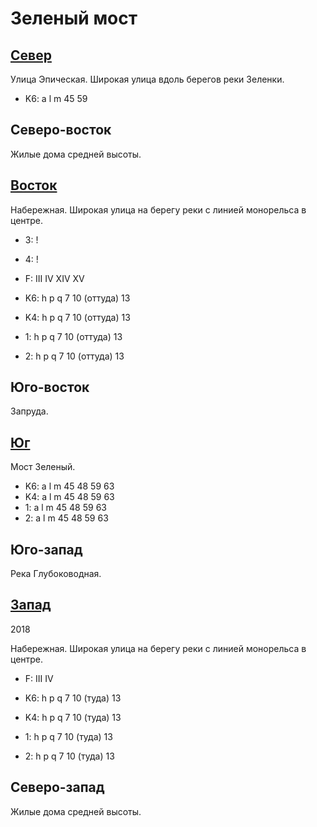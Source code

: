 # Зеленый мост

## [Север](./480090.md)

Улица Эпическая.
Широкая улица вдоль берегов реки Зеленки.

* K6:   a   l   m
        45  59

## Северо-восток

Жилые дома средней высоты.

## [Восток](./10500125.md)

Набережная.
Широкая улица на берегу реки с линией монорельса в центре.

* 3:    !
* 4:    !
* F:    III IV  XIV XV

* K6:   h   p   q
        7   10 (оттуда) 13
* K4:   h   p   q
        7   10 (оттуда) 13
* 1:    h   p   q
        7   10 (оттуда) 13
* 2:    h   p   q
        7   10 (оттуда) 13

## Юго-восток

Запруда.

## [Юг](./11490020.md)

Мост Зеленый.

* K6:   a   l   m
        45  48  59  63
* K4:   a   l   m
        45  48  59  63
* 1:    a   l   m
        45  48  59  63
* 2:    a   l   m
        45  48  59  63

## Юго-запад

Река Глубоководная.

## [Запад](./10480125.md)

2018

Набережная.
Широкая улица на берегу реки с линией монорельса в центре.

* F:    III IV

* K6:   h   p   q
        7   10 (туда)   13
* K4:   h   p   q
        7   10 (туда)   13
* 1:    h   p   q
        7   10 (туда)   13
* 2:    h   p   q
        7   10 (туда)   13

## Северо-запад

Жилые дома средней высоты.

